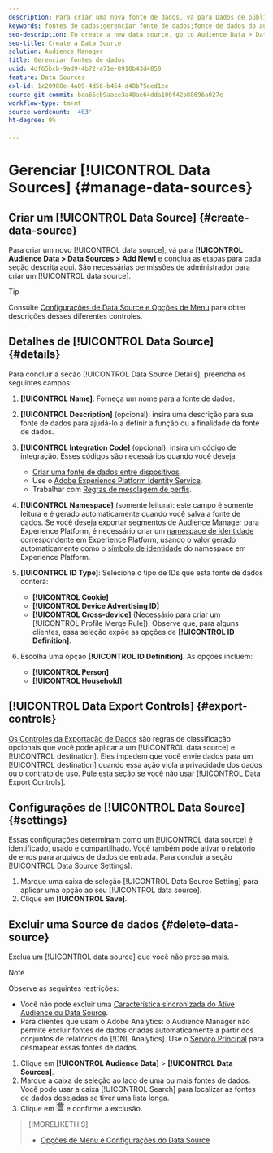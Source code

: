 ```yaml
---
description: Para criar uma nova fonte de dados, vá para Dados de público-alvo > Fontes de dados > Adicionar novo e conclua as etapas para cada seção descrita aqui. São necessárias permissões de administrador para criar uma fonte de dados.
keywords: fontes de dados;gerenciar fonte de dados;fonte de dados do audience manager
seo-description: To create a new data source, go to Audience Data > Data Sources > Add New and complete the steps for each section described here. Administrator permissions are required to create a data source.
seo-title: Create a Data Source
solution: Audience Manager
title: Gerenciar fontes de dados
uuid: 4df65bcb-9ad9-4b72-a71e-8918b43d4850
feature: Data Sources
exl-id: 1c20988e-4a09-4d56-b454-d48b75eed1ce
source-git-commit: bda66cb9aaee3a40ae64dda100f42b88696a027e
workflow-type: tm+mt
source-wordcount: '403'
ht-degree: 0%

---
```


# Gerenciar [!UICONTROL Data Sources] {#manage-data-sources}

## Criar um [!UICONTROL Data Source] {#create-data-source}

Para criar um novo [!UICONTROL data source], vá para **[!UICONTROL Audience Data > Data Sources > Add New]** e conclua as etapas para cada seção descrita aqui. São necessárias permissões de administrador para criar um [!UICONTROL data source].

<!-- create-datasource.xml -->

>[!TIP]
>
>Consulte [Configurações de Data Source e Opções de Menu](../features/datasources-list-and-settings.md#settings-menu-options) para obter descrições desses diferentes controles.

## Detalhes de [!UICONTROL Data Source] {#details}

Para concluir a seção [!UICONTROL Data Source Details], preencha os seguintes campos:

1. **[!UICONTROL Name]**: Forneça um nome para a fonte de dados.
1. **[!UICONTROL Description]** (opcional): insira uma descrição para sua fonte de dados para ajudá-lo a definir a função ou a finalidade da fonte de dados.
1. **[!UICONTROL Integration Code]** (opcional): insira um código de integração. Esses códigos são necessários quando você deseja:
   * [Criar uma fonte de dados entre dispositivos](../features/profile-merge-rules/merge-rules-start.md#create-data-source).
   * Use o [Adobe Experience Platform Identity Service](https://experienceleague.adobe.com/docs/id-service/using/home.html).
   * Trabalhar com [Regras de mesclagem de perfis](../features/profile-merge-rules/merge-rules-start.md).
1. **[!UICONTROL Namespace]** (somente leitura): este campo é somente leitura e é gerado automaticamente quando você salva a fonte de dados. Se você deseja exportar segmentos de Audience Manager para Experience Platform, é necessário criar um [namespace de identidade](https://experienceleague.adobe.com/docs/experience-platform/identity/namespaces.html#manage-namespaces) correspondente em Experience Platform, usando o valor gerado automaticamente como o [símbolo de identidade](https://experienceleague.adobe.com/en/docs/experience-platform/identity/features/namespaces#components-of-a-namespace) do namespace em Experience Platform.
1. **[!UICONTROL ID Type]**: Selecione o tipo de IDs que esta fonte de dados conterá:
   * **[!UICONTROL Cookie]**
   * **[!UICONTROL Device Advertising ID]**
   * **[!UICONTROL Cross-device]** (Necessário para criar um [!UICONTROL Profile Merge Rule]). Observe que, para alguns clientes, essa seleção expõe as opções de **[!UICONTROL ID Definition]**.
1. Escolha uma opção **[!UICONTROL ID Definition]**. As opções incluem:

   * **[!UICONTROL Person]**
   * **[!UICONTROL Household]**

## [!UICONTROL Data Export Controls] {#export-controls}

[Os Controles da Exportação de Dados](../features/data-export-controls.md) são regras de classificação opcionais que você pode aplicar a um [!UICONTROL data source] e [!UICONTROL destination]. Eles impedem que você envie dados para um [!UICONTROL destination] quando essa ação viola a privacidade dos dados ou o contrato de uso. Pule esta seção se você não usar [!UICONTROL Data Export Controls].

## Configurações de [!UICONTROL Data Source] {#settings}

Essas configurações determinam como um [!UICONTROL data source] é identificado, usado e compartilhado. Você também pode ativar o relatório de erros para arquivos de dados de entrada. Para concluir a seção [!UICONTROL Data Source Settings]:

1. Marque uma caixa de seleção [!UICONTROL Data Source Setting] para aplicar uma opção ao seu [!UICONTROL data source].
2. Clique em **[!UICONTROL Save]**.

## Excluir uma Source de dados {#delete-data-source}

<!-- t_datasource_delete.xml -->

Exclua um [!UICONTROL data source] que você não precisa mais.

>[!NOTE]
>
>Observe as seguintes restrições:
>
>* Você não pode excluir uma [Característica sincronizada do Ative Audience ou Data Source](../features/traits/client-activity-synced-audience-traits.md).
>* Para clientes que usam o Adobe Analytics: o Audience Manager não permite excluir fontes de dados criadas automaticamente a partir dos conjuntos de relatórios do [!DNL Analytics]. Use o [Serviço Principal](https://experienceleague.adobe.com/en/docs/core-services/interface/services/customer-attributes/attributes) para desmapear essas fontes de dados.

1. Clique em **[!UICONTROL Audience Data]** > **[!UICONTROL Data Sources]**.
1. Marque a caixa de seleção ao lado de uma ou mais fontes de dados.
Você pode usar a caixa [!UICONTROL Search] para localizar as fontes de dados desejadas se tiver uma lista longa.
1. Clique em ![](assets/icon_trash.png) e confirme a exclusão.


>[!MORELIKETHIS]
>
>* [Opções de Menu e Configurações do Data Source](../features/datasources-list-and-settings.md#settings-menu-options)
